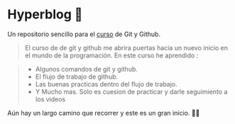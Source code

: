 # Hyperblog 🚀
Un repositorio sencillo para el [curso](https://platzi.com/clases/1557-git-github/) de Git y Github.

>El curso de de git y github me abrira puertas hacia un nuevo inicio en el mundo de la programación.
En este curso he aprendido :


> -  Algunos comandos de git y github.
> - El flujo de trabajo de github.
>- Las buenas practicas dentro del flujo de trabajo.
>- Y Mucho mas. Solo es cuesion de practicar y darle seguimiento a los videos


Aún  hay un largo camino que recorrer y este es un gran  inicio. 👨‍💻